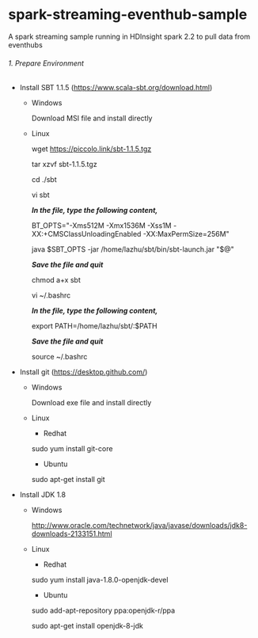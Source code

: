 # spark-streaming-eventhub-sample
A spark streaming sample running in HDInsight spark 2.2 to pull data from eventhubs

###### 1. Prepare Environment
- Install SBT 1.1.5 (https://www.scala-sbt.org/download.html)

	- Windows
	
		Download MSI file and install directly
		
	- Linux
	
		wget https://piccolo.link/sbt-1.1.5.tgz
		
		tar xzvf sbt-1.1.5.tgz
		
		cd ./sbt
		
		vi sbt
		
		***In the file, type the following content,***
		
		BT_OPTS="-Xms512M -Xmx1536M -Xss1M -XX:+CMSClassUnloadingEnabled -XX:MaxPermSize=256M"
		
		java $SBT_OPTS -jar /home/lazhu/sbt/bin/sbt-launch.jar "$@"
		 
		***Save the file and quit***
		
		chmod a+x sbt
		
		vi ~/.bashrc
		
		***In the file, type the following content,***
		
		export PATH=/home/lazhu/sbt/:$PATH
		
		***Save the file and quit***
		
		source ~/.bashrc
		
- Install git (https://desktop.github.com/)

	- Windows
	
		Download exe file and install directly
		
	- Linux
	
		- Redhat
		
		sudo yum install git-core
		
		- Ubuntu
		
		sudo apt-get install git
		
- Install JDK 1.8

	- Windows
	
		http://www.oracle.com/technetwork/java/javase/downloads/jdk8-downloads-2133151.html
		
	- Linux
	
		- Redhat
		
		sudo yum install java-1.8.0-openjdk-devel
		
		- Ubuntu
		
		sudo add-apt-repository ppa:openjdk-r/ppa
		
		sudo apt-get install openjdk-8-jdk
		

